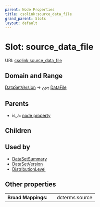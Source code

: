 ```yaml
---
parent: Node Properties
title: csolink:source_data_file
grand_parent: Slots
layout: default
---
```


# Slot: source_data_file




URI: [csolink:source_data_file](https://w3id.org/csolink/vocab/source_data_file)

## Domain and Range

[DataSetVersion](DataSetVersion.md) ->  <sub>OPT</sub> [DataFile](DataFile.md)

## Parents

 *  is_a: [node property](node_property.md)

## Children


## Used by

 * [DataSetSummary](DataSetSummary.md)
 * [DataSetVersion](DataSetVersion.md)
 * [DistributionLevel](DistributionLevel.md)

## Other properties

|  |  |  |
| --- | --- | --- |
| **Broad Mappings:** | | dcterms:source |

